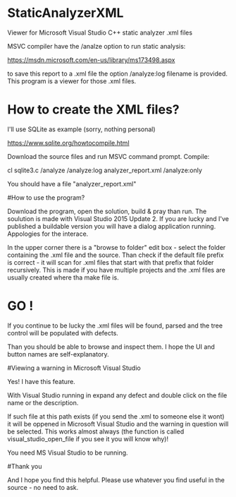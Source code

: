 # StaticAnalyzerXML

Viewer for Microsoft Visual Studio C++ static analyzer .xml files

MSVC compiler have the /analze option to run static analysis:

https://msdn.microsoft.com/en-us/library/ms173498.aspx

to save this report to a .xml file the option /analyze:log filename is provided. This program is a viewer for those .xml files. 
# How to create the XML files?

I'll use SQLite as example (sorry, nothing personal)

https://www.sqlite.org/howtocompile.html

Download the source files and run MSVC command prompt. Compile:

cl sqlite3.c /analyze /analyze:log analyzer_report.xml /analyze:only

You should have a file "analyzer_report.xml"

#How to use the program?

Download the program, open the solution, build & pray than run. The soulution is made with Visual Studio 2015 Update 2. If you are lucky and I've published a buildable version you will have a dialog application running. Appologies for the interace. 

In the upper corner there is a "browse to folder" edit box - select the folder containing the .xml file and the source. Than check if the default file prefix is correct - it will scan for .xml files that start with that prefix that folder recursively. This is made if you have multiple projects and the .xml files are usually created where tha make file is.

# GO !

If you continue to be lucky the .xml files will be found, parsed and the tree control will be populated with defects.

Than you should be able to browse and inspect them. I hope the UI and button names are self-explanatory.

#Viewing a warning in Microsoft Visual Studio

Yes! I have this feature.

With Visual Studio running in expand any defect and double click on the file name or the description.

If such file at this path exists (if you send the .xml to someone else it wont) it will be oppened in Microsoft Visual Studio and the warning in question will be selected. This works almost always (the function is called visual_studio_open_file if you see it you will know why)!

You need MS Visual Studio to be running. 

#Thank you

And I hope you find this helpful. Please use whatever you find useful in the source - no need to ask. 
